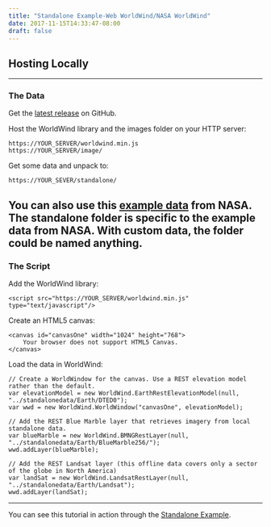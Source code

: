 ```yaml
---
title: "Standalone Example-Web WorldWind/NASA WorldWind"
date: 2017-11-15T14:33:47-08:00
draft: false
---
```


## Hosting Locally

---

### The Data

Get the [latest release](https://github.com/NASAWorldWind/WebWorldWind/releases/latest) on GitHub.

Host the WorldWind library and the images folder on your HTTP server:

    https://YOUR_SERVER/worldwind.min.js
    https://YOUR_SERVER/image/

Get some data and unpack to:

    https://YOUR_SEVER/standalone/

You can also use this [example data](https://worldwind32.arc.nasa.gov/WebWorldWind-StandaloneData.tar.gz) from NASA.
**The standalone folder is specific to the example data from NASA. With custom data, the folder could be named anything.**
---

### The Script

Add the WorldWind library:

    <script src="https://YOUR_SERVER/worldwind.min.js" type="text/javascript"/>

Create an HTML5 canvas:

    <canvas id="canvasOne" width="1024" height="768">
        Your browser does not support HTML5 Canvas.
    </canvas>

Load the data in WorldWind:

    // Create a WorldWindow for the canvas. Use a REST elevation model rather than the default.
    var elevationModel = new WorldWind.EarthRestElevationModel(null, "../standalonedata/Earth/DTED0");
    var wwd = new WorldWind.WorldWindow("canvasOne", elevationModel);

    // Add the REST Blue Marble layer that retrieves imagery from local standalone data.
    var blueMarble = new WorldWind.BMNGRestLayer(null, "../standalonedata/Earth/BlueMarble256/");
    wwd.addLayer(blueMarble);

    // Add the REST Landsat layer (this offline data covers only a sector of the globe in North America)
    var landSat = new WorldWind.LandsatRestLayer(null, "../standalonedata/Earth/Landsat");
    wwd.addLayer(landSat);

---

You can see this tutorial in action through the [Standalone Example](https://files.worldwind.arc.nasa.gov/artifactory/apps/web/examples/Standalone.html).

<br></br>
<br></br>